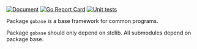 [![Document](https://pkg.go.dev/badge/github.com/googollee/gobase)](https://pkg.go.dev/github.com/googollee/gobase) [![Go Report Card](https://goreportcard.com/badge/github.com/googollee/gobase)](https://goreportcard.com/report/github.com/googollee/gobase) [![Unit tests](https://github.com/googollee/gobase/workflows/Unit%20tests/badge.svg)](https://github.com/googollee/gobase/actions?query=workflow%3A%22Unit+tests%22)

Package `gobase` is a base framework for common programs.

Package `gobase` should only depend on stdlib. All submodules depend on package base.
